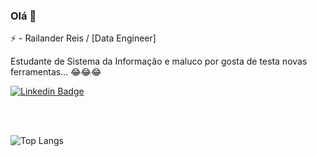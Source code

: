 ### Olá 👋


⚡ - Railander Reis / [Data Engineer]

Estudante de Sistema da Informação e maluco por gosta de testa novas ferramentas... :joy::joy::joy:

[![Linkedin Badge](https://img.shields.io/badge/-LinkedIn-red?style=flat-square&logo=Linkedin&logoColor=white&link=https://www.linkedin.com/in/railander-reis/)](https://www.linkedin.com/in/railander-reis/)

<br /><br />

![Top Langs](https://github-readme-stats.vercel.app/api/top-langs/?username=railanderreis&layout=compact)
